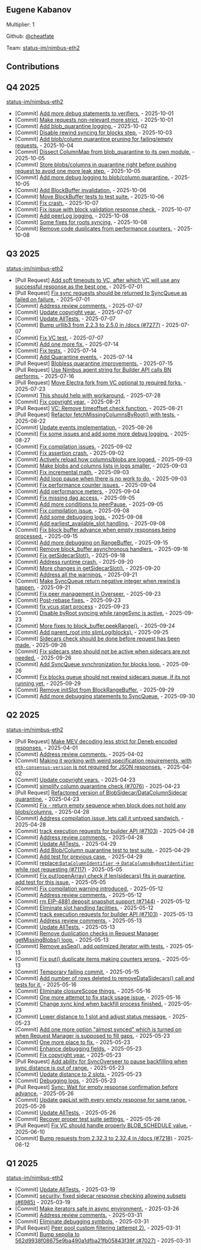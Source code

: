 
## Eugene Kabanov
Multiplier: 1

Github: [@cheatfate](https://github.com/cheatfate)

Team: [status-im/nimbus-eth2](https://github.com/status-im/nimbus-eth2/pulls?q=author%3Acheatfate)

## Contributions

## Q4 2025


[status-im/nimbus-eth2](https://github.com/status-im/nimbus-eth2)
* [Commit] [Add more debug statements to verifiers.](https://github.com/status-im/nimbus-eth2/commit/62d1f72a2cba501d9808f0d85cf398ae7b31a6f0) - 2025-10-01
* [Commit] [Make requests non-relevant more strict.](https://github.com/status-im/nimbus-eth2/commit/a002d7875928c8ffdf2242b39fcd7ef3318f0c7f) - 2025-10-01
* [Commit] [Add blob_quarantine logging.](https://github.com/status-im/nimbus-eth2/commit/5689ab44912e4fcddfc604ba46f0059f95c35496) - 2025-10-02
* [Commit] [Disable rewind syncing for blocks step.](https://github.com/status-im/nimbus-eth2/commit/5a39ef41799d91b6bb0103871fa701725050f748) - 2025-10-03
* [Commit] [Add blob/column quarantine pruning for failing/empty requests.](https://github.com/status-im/nimbus-eth2/commit/504047f853b5a8a4f9488363e70425f5b06070af) - 2025-10-04
* [Commit] [Dissect ColumnMap from blob_quarantine to its own module.](https://github.com/status-im/nimbus-eth2/commit/9b662f71c8ef1685664ee383a91ae4ed8fb98c48) - 2025-10-05
* [Commit] [Store blobs/columns in quarantine right before pushing request to avoid one more leak step.](https://github.com/status-im/nimbus-eth2/commit/4ea4f029bdb4e6d7280fe1c12f0484b8fd2cda21) - 2025-10-05
* [Commit] [Add more debug logging to blob/column quarantine.](https://github.com/status-im/nimbus-eth2/commit/f70b96649b5e955bd56239986b2d834d877ad623) - 2025-10-05
* [Commit] [Add BlockBuffer invalidation.](https://github.com/status-im/nimbus-eth2/commit/7f504efb91497fd29ec877ed8c33c8b22be6253a) - 2025-10-06
* [Commit] [Move BlockBuffer tests to test suite.](https://github.com/status-im/nimbus-eth2/commit/b24602b636aa8d26b8d5f6378f0fa1efb2d96c77) - 2025-10-06
* [Commit] [Fix crash.](https://github.com/status-im/nimbus-eth2/commit/67e3c4d125524a1a914cb7e6e094dbe60c77fb82) - 2025-10-07
* [Commit] [Fix issue with block validation response check.](https://github.com/status-im/nimbus-eth2/commit/fa8d200b847bbc69029eb92bf5f2fcbadd0bc069) - 2025-10-07
* [Commit] [Add peerLog logging.](https://github.com/status-im/nimbus-eth2/commit/36a4fcab681a3f939fc9e12e460ed7debc21fdf7) - 2025-10-08
* [Commit] [Some fixes for roots syncing.](https://github.com/status-im/nimbus-eth2/commit/9799ff1399bd24da7692eedcd924fef224537d45) - 2025-10-08
* [Commit] [Remove code duplicates from performance counters.](https://github.com/status-im/nimbus-eth2/commit/045749c855e2d506e819c4f96550fad4d2c8f7b9) - 2025-10-08
## Q3 2025


[status-im/nimbus-eth2](https://github.com/status-im/nimbus-eth2)
* [Pull Request] [Add soft timeouts to VC, after which VC will use any successful response as the best one.](https://github.com/status-im/nimbus-eth2/pull/7276) - 2025-07-01
* [Pull Request] [Fix sync requests should be returned to SyncQueue as failed on failure.](https://github.com/status-im/nimbus-eth2/pull/7275) - 2025-07-01
* [Commit] [Address review comments.](https://github.com/status-im/nimbus-eth2/commit/5b80656dc87f0cbfb6cd00939b0af145cb499509) - 2025-07-07
* [Commit] [Update copyright year.](https://github.com/status-im/nimbus-eth2/commit/c439d5a578dbf9afede5c7e33d8fdde270ba20c2) - 2025-07-07
* [Commit] [Update AllTests.](https://github.com/status-im/nimbus-eth2/commit/c2c6e561204b5a5dcaf69b96ae2ffa874489cf16) - 2025-07-07
* [Commit] [Bump urllib3 from 2.2.3 to 2.5.0 in /docs (#7277)](https://github.com/status-im/nimbus-eth2/commit/822364338af513b17e9a428e638b61b12afd774d) - 2025-07-07
* [Commit] [Fix VC test.](https://github.com/status-im/nimbus-eth2/commit/b89d03ac3a172285a8ffa46761525d6038cc850f) - 2025-07-07
* [Commit] [Add one more fix.](https://github.com/status-im/nimbus-eth2/commit/cfbed9fbd32a7237051320059134c89abd17d55d) - 2025-07-14
* [Commit] [Fix tests.](https://github.com/status-im/nimbus-eth2/commit/fce33fab3dc3272ea8993d13c58e4258b61636e7) - 2025-07-14
* [Commit] [Add Quarantine events.](https://github.com/status-im/nimbus-eth2/commit/511afa91459dee4ac63ee0070c0689ef040cb832) - 2025-07-14
* [Pull Request] [Blobless quarantine improvements.](https://github.com/status-im/nimbus-eth2/pull/7294) - 2025-07-15
* [Pull Request] [Use Nimbus agent string for Builder API calls BN performs.](https://github.com/status-im/nimbus-eth2/pull/7300) - 2025-07-16
* [Pull Request] [Move Electra fork from VC optional to required forks.](https://github.com/status-im/nimbus-eth2/pull/7321) - 2025-07-23
* [Commit] [This should help with workaround.](https://github.com/status-im/nimbus-eth2/commit/bf8a063688431ee12d36e6c9128630cf3f0716c6) - 2025-07-28
* [Commit] [Fix copyright year.](https://github.com/status-im/nimbus-eth2/commit/d132bed004134fc910dd2204b7f6404485bb29db) - 2025-08-21
* [Pull Request] [VC: Remove timeoffset check function.](https://github.com/status-im/nimbus-eth2/pull/7406) - 2025-08-21
* [Pull Request] [Refactor fetchMissingColumnsByRoot() with tests.](https://github.com/status-im/nimbus-eth2/pull/7410) - 2025-08-22
* [Commit] [Update events implementation.](https://github.com/status-im/nimbus-eth2/commit/f7f297c18601a4ef2fe40096679ba36eb61df809) - 2025-08-26
* [Commit] [Fix some issues and add some more debug logging.](https://github.com/status-im/nimbus-eth2/commit/f6d3616277a301894aecc9e5b147c74ee45107f9) - 2025-08-27
* [Commit] [Fix compilation issues.](https://github.com/status-im/nimbus-eth2/commit/f5d0b525c37b063d031f926180e252d98afc3c22) - 2025-09-02
* [Commit] [Fix assertion crash.](https://github.com/status-im/nimbus-eth2/commit/93403c0893de91307b283cb229db436ab4ebbe21) - 2025-09-02
* [Commit] [Actively reload how columns/blobs are logged.](https://github.com/status-im/nimbus-eth2/commit/b69edba50c83117cc6c9a53716ebd9a04e8b12cd) - 2025-09-03
* [Commit] [Make blobs and columns lists in logs smaller.](https://github.com/status-im/nimbus-eth2/commit/d1f32afcfaca645fdd0b9e19846a3ef035ca6bec) - 2025-09-03
* [Commit] [Fix incremental math.](https://github.com/status-im/nimbus-eth2/commit/b0feed09847810d28364293476c13a765d39a144) - 2025-09-03
* [Commit] [Add loop pause when there is no work to do.](https://github.com/status-im/nimbus-eth2/commit/a5ebad9ecce93e2fee5bc8a99a905d7296de13d5) - 2025-09-03
* [Commit] [Fix performance counter issues.](https://github.com/status-im/nimbus-eth2/commit/b92abd3aedfcbc4eb5017178c02f5c88332a3d52) - 2025-09-04
* [Commit] [Add performance meters.](https://github.com/status-im/nimbus-eth2/commit/8099dc6a51830a53eac70ff44a0e323284f2be4a) - 2025-09-04
* [Commit] [Fix missing dag access.](https://github.com/status-im/nimbus-eth2/commit/d4bd4242d13033cb2ba720e8ad15287ed38d29df) - 2025-09-05
* [Commit] [Add more conditions to peerPause.](https://github.com/status-im/nimbus-eth2/commit/ea3f36b72438522a53a10bf9b8dc38489495f076) - 2025-09-05
* [Commit] [Fix compilation issue.](https://github.com/status-im/nimbus-eth2/commit/766eb6d7d3de033ed92e17b3fdd9836b5828f1d4) - 2025-09-08
* [Commit] [Add some debugging logs.](https://github.com/status-im/nimbus-eth2/commit/ad4bbbf7db7ab92ed80b0385649a1e6f3f9e89f5) - 2025-09-08
* [Commit] [Add earliest_available_slot handling.](https://github.com/status-im/nimbus-eth2/commit/79bb16f0659f7177291c8bdcd12d47b98c7be1af) - 2025-09-08
* [Commit] [Fix block buffer advance when empty responses being processed.](https://github.com/status-im/nimbus-eth2/commit/443f1042b11d0981c979df00800953673cabb78c) - 2025-09-15
* [Commit] [Add more debugging on RangeBuffer.](https://github.com/status-im/nimbus-eth2/commit/c9fb05427df0ccf852b55725c4d9080f06583821) - 2025-09-15
* [Commit] [Remove block_buffer asynchronous handlers.](https://github.com/status-im/nimbus-eth2/commit/e8ffa74f49ecbf3bed8af1f2c2d6d045d6746b9b) - 2025-09-16
* [Commit] [Fix getSidecarSlot().](https://github.com/status-im/nimbus-eth2/commit/8236882ee745e86b8f28ed1b378ce08c035a93dd) - 2025-09-18
* [Commit] [Address runtime crash.](https://github.com/status-im/nimbus-eth2/commit/b44e60522c4f818d097337ec0907eac6a0af761e) - 2025-09-20
* [Commit] [More changes in getSidecarSlot().](https://github.com/status-im/nimbus-eth2/commit/95c0e3e574a8c9a2ac4572851f3102ec4ee16f30) - 2025-09-20
* [Commit] [Address all the warnings.](https://github.com/status-im/nimbus-eth2/commit/de4f1b18292f73877c34519db4705b3e985555fd) - 2025-09-21
* [Commit] [Make SyncQueue return negative integer when rewind is happen.](https://github.com/status-im/nimbus-eth2/commit/bb3880a26e68192f716e0ec35531a198dbe9a7c1) - 2025-09-21
* [Commit] [Fix peer management in Overseer.](https://github.com/status-im/nimbus-eth2/commit/bbf6bfc0643ac9bbb99d2139ccd02fab30dc7ecc) - 2025-09-23
* [Commit] [Post-rebase fixes.](https://github.com/status-im/nimbus-eth2/commit/8c4fd55582385a5698b901ed1894f8c6ab8678fb) - 2025-09-23
* [Commit] [fix vcus start process](https://github.com/status-im/nimbus-eth2/commit/071f2e4a079d3ea311758871144e1fd7afd364dd) - 2025-09-23
* [Commit] [Disable byRoot syncing while rangeSync is active.](https://github.com/status-im/nimbus-eth2/commit/63dfab231e469e5d7b55da0551315fab47a453a1) - 2025-09-23
* [Commit] [More fixes to block_buffer.peekRange().](https://github.com/status-im/nimbus-eth2/commit/a0abecb3a10a23e1d9349fed96aecab85e5d07a2) - 2025-09-24
* [Commit] [Add parent_root into slimLog(blocks).](https://github.com/status-im/nimbus-eth2/commit/20edcdc5555de1dbcd0fb5ac444223c52c9406a6) - 2025-09-25
* [Commit] [Sidecars check should be done before request has been made.](https://github.com/status-im/nimbus-eth2/commit/b3259f43061d03d35715fb65f17589bd829805a5) - 2025-09-26
* [Commit] [Fix sidecars step should not be active when sidecars are not needed.](https://github.com/status-im/nimbus-eth2/commit/f7e080006d04170fa0b6a2c6f91ba4168b79833b) - 2025-09-26
* [Commit] [Add SyncQueue synchronization for blocks loop.](https://github.com/status-im/nimbus-eth2/commit/7efdbb38ee13120056b01834a0123e913241dc54) - 2025-09-26
* [Commit] [Fix blocks queue should not rewind sidecars queue, if its not running yet.](https://github.com/status-im/nimbus-eth2/commit/633fb25cd784c3ea72d0867c96842d5f363bdfe9) - 2025-09-29
* [Commit] [Remove initSlot from BlockRangeBuffer.](https://github.com/status-im/nimbus-eth2/commit/b0fc707f7e5bddde1cd029fb788eb91ee1a5d1b9) - 2025-09-29
* [Commit] [Add more debugging statements to SyncQueue.](https://github.com/status-im/nimbus-eth2/commit/d2626b4437997a92d623db9781300d0986fc5596) - 2025-09-30
## Q2 2025


[status-im/nimbus-eth2](https://github.com/status-im/nimbus-eth2)
* [Pull Request] [Make MEV decoding less strict for Deneb encoded responses.](https://github.com/status-im/nimbus-eth2/pull/7045) - 2025-04-01
* [Commit] [Address review comments.](https://github.com/status-im/nimbus-eth2/commit/55e479bc6373c1a98dbe1492b3d339cedec10a0a) - 2025-04-02
* [Commit] [Making it working with weird specification requirements, with `eth-consensus-version` is not required for JSON responses.](https://github.com/status-im/nimbus-eth2/commit/26043cc96118959908a6824cc9506c1fe210ad8f) - 2025-04-02
* [Commit] [Update copyright years.](https://github.com/status-im/nimbus-eth2/commit/a9b0c054edcb806673d4b1282393e4a450785766) - 2025-04-23
* [Commit] [simplify column quarantine check (#7076)](https://github.com/status-im/nimbus-eth2/commit/9e68503aa6a06867e84cc46fa1a14adc2ff318c3) - 2025-04-23
* [Pull Request] [Refactored version of BlobSidecar/DataColumnSidecar quarantine.](https://github.com/status-im/nimbus-eth2/pull/7100) - 2025-04-23
* [Commit] [Fix - return empty sequence when block does not hold any blobs/columns.](https://github.com/status-im/nimbus-eth2/commit/bc345d71215d7f9d6d2a2e4b7e0b4cd4001a0fa6) - 2025-04-28
* [Commit] [Address compilation issue, lets call it untyped sandwich.](https://github.com/status-im/nimbus-eth2/commit/fe29bd65df67e0925cd45259ef67656ee9efad22) - 2025-04-28
* [Commit] [track execution requests for builder API (#7103)](https://github.com/status-im/nimbus-eth2/commit/ab82386b3b2ee25e60ded3fdce934a7ef928528d) - 2025-04-28
* [Commit] [Address review comments.](https://github.com/status-im/nimbus-eth2/commit/96a5b97c4fe046150ae31924a929353e28279df1) - 2025-04-28
* [Commit] [Update AllTests.](https://github.com/status-im/nimbus-eth2/commit/15ac4675cffa1c12feed195d426f9d50c5c4bcb4) - 2025-04-29
* [Commit] [Add Blob/Column quarantine test to test suite.](https://github.com/status-im/nimbus-eth2/commit/a0e504d4de5c00a2f9d9d04b0ce7a8327f295f73) - 2025-04-29
* [Commit] [Add test for previous case.](https://github.com/status-im/nimbus-eth2/commit/4aace607e1c329bd650b1d95326bc65b30d25b45) - 2025-04-29
* [Commit] [replace:`DataColumnIdentifier` -> `DataColumnsByRootIdentifier` while root requesting (#7117)](https://github.com/status-im/nimbus-eth2/commit/94efe335fe5773ad44ae7a46f81940937f7cd50b) - 2025-05-05
* [Commit] [Fix put(openArray) check if len(sidecars) fits in quarantine, add test for this issue.](https://github.com/status-im/nimbus-eth2/commit/55cdd7731abb08b45bfb64ac2bd3e7aa6216d86a) - 2025-05-05
* [Commit] [Fix compilation warning introduced.](https://github.com/status-im/nimbus-eth2/commit/3fc3bc5083d700cf80976ec373495d851432c65b) - 2025-05-12
* [Commit] [Address review comments.](https://github.com/status-im/nimbus-eth2/commit/1c91d9d48fdf369cec4773a3077bc741db1442b9) - 2025-05-12
* [Commit] [rm EIP-4881 deposit snapshot support (#7144)](https://github.com/status-im/nimbus-eth2/commit/55b01674e19de6e2e178a2ca082e2d4aad7309e4) - 2025-05-12
* [Commit] [Eliminate slot handling facilities.](https://github.com/status-im/nimbus-eth2/commit/58a71f1ac728de1167902ca92b368e12c791c21c) - 2025-05-12
* [Commit] [track execution requests for builder API (#7103)](https://github.com/status-im/nimbus-eth2/commit/ab82386b3b2ee25e60ded3fdce934a7ef928528d) - 2025-05-13
* [Commit] [Address review comments.](https://github.com/status-im/nimbus-eth2/commit/d7d6b5304b1f4bc1fa590a3cea880ee246877654) - 2025-05-13
* [Commit] [Update AllTests.](https://github.com/status-im/nimbus-eth2/commit/07ce2126a9ad904eb8dbc91515f4f85c53da7607) - 2025-05-13
* [Commit] [Remove duplication checks in Request Manager getMissingBlobs() loop.](https://github.com/status-im/nimbus-eth2/commit/995ebf417c6d52c4ec18477b360200bafda78296) - 2025-05-13
* [Commit] [Remove asSeq(), add optimized iterator with tests.](https://github.com/status-im/nimbus-eth2/commit/cda8613fd0b3fa13694737593afdf613a9620350) - 2025-05-13
* [Commit] [Fix put() duplicate items making counters wrong.](https://github.com/status-im/nimbus-eth2/commit/982e62a16019c6ef6ff1d24b240be076be4e4fe0) - 2025-05-13
* [Commit] [Temporary failing commit.](https://github.com/status-im/nimbus-eth2/commit/bc502d53855a7ce3ce7cf436cad9bc87c0f96edf) - 2025-05-15
* [Commit] [Add number of rows deleted to removeDataSidecars() call and tests for it.](https://github.com/status-im/nimbus-eth2/commit/771bca1370e490f24e710027865993f1d79f78ec) - 2025-05-16
* [Commit] [Eliminate closureScope things.](https://github.com/status-im/nimbus-eth2/commit/001aea8338eabeec44c232ed04304310939c8d58) - 2025-05-16
* [Commit] [One more attempt to fix stack usage issue.](https://github.com/status-im/nimbus-eth2/commit/53fcaf371fc4590d59c0e1a0b8c4a953a2f6d378) - 2025-05-16
* [Commit] [Change sync kind when backfill process finished.](https://github.com/status-im/nimbus-eth2/commit/c7c8332921789051a42089ca44b3d07d978b7975) - 2025-05-23
* [Commit] [Lower distance to 1 slot and adjust status message.](https://github.com/status-im/nimbus-eth2/commit/185574247990281fa4e6c29cc437ac6f1fd43252) - 2025-05-23
* [Commit] [Add one more option "almost synced" which is turned on when Request Manager is supposed to fill gaps.](https://github.com/status-im/nimbus-eth2/commit/4b9aea1a20d5ce425fbec8d6a71f582a5a2079df) - 2025-05-23
* [Commit] [One more place to fix.](https://github.com/status-im/nimbus-eth2/commit/0d8b6136bdd916b79bec8f5fa160848d88f0f3c9) - 2025-05-23
* [Commit] [Enhance debugging fields.](https://github.com/status-im/nimbus-eth2/commit/5cc7d81e2426ece34c6bfe1dc887795ab93c4e29) - 2025-05-23
* [Commit] [Fix copyright year.](https://github.com/status-im/nimbus-eth2/commit/3b5d4958bab7612f33980c6687d4fe1c4f913bcf) - 2025-05-23
* [Pull Request] [Add ability for SyncOverseer to pause backfilling when sync distance is out of range.](https://github.com/status-im/nimbus-eth2/pull/7191) - 2025-05-23
* [Commit] [Update distance to 2 slots.](https://github.com/status-im/nimbus-eth2/commit/239baa6e848f595ad9079c8336db79940f2c1a03) - 2025-05-23
* [Commit] [Debugging logs.](https://github.com/status-im/nimbus-eth2/commit/68a2c91497b7046228e3cd4d46301b8a9feb0b4b) - 2025-05-23
* [Pull Request] [Sync: Wait for empty response confirmation before advance.](https://github.com/status-im/nimbus-eth2/pull/7197) - 2025-05-26
* [Commit] [Update gapList with every empty response for same range.](https://github.com/status-im/nimbus-eth2/commit/789548244e7c64a9a5710b983f4129bc4819ec4d) - 2025-05-26
* [Commit] [Update AllTests.](https://github.com/status-im/nimbus-eth2/commit/e8c61191efb27ff2bc1624831a542434c32f448e) - 2025-05-26
* [Commit] [Recover proper test suite settings.](https://github.com/status-im/nimbus-eth2/commit/d19840783d97610f1b37b49bc2c69637809b5c88) - 2025-05-26
* [Pull Request] [Fix VC should handle properly BLOB_SCHEDULE value.](https://github.com/status-im/nimbus-eth2/pull/7219) - 2025-06-10
* [Commit] [Bump requests from 2.32.3 to 2.32.4 in /docs (#7218)](https://github.com/status-im/nimbus-eth2/commit/cacb7acdd1519b273f25df3b2af63f0769c52e3c) - 2025-06-12
## Q1 2025

[status-im/nimbus-eth2](https://github.com/status-im/nimbus-eth2)
* [Commit] [Update AllTests.](https://github.com/status-im/nimbus-eth2/commit/6bf1aef9a9bb21e53eeba4631b62a586e08de11d) - 2025-03-19
* [Commit] [security: fixed sidecar response checking allowing subsets (#6985)](https://github.com/status-im/nimbus-eth2/commit/1efa99bf72fec7c7d2fecab764f30eaf9c24b72a) - 2025-03-19
* [Commit] [Make iterators safe in async environment.](https://github.com/status-im/nimbus-eth2/commit/7d16d1fc1f882fff6fb43815947cf7bb83e0029a) - 2025-03-26
* [Commit] [Address review comments.](https://github.com/status-im/nimbus-eth2/commit/c914cb132557ccb1a0c147498fa6875739f3afbf) - 2025-03-31
* [Commit] [Eliminate debugging symbols.](https://github.com/status-im/nimbus-eth2/commit/6a631549db1013f3c5ecdcd4cd77733017fee3f2) - 2025-03-31
* [Pull Request] [Peer pool custom filtering (attempt 2).](https://github.com/status-im/nimbus-eth2/pull/7040) - 2025-03-31
* [Commit] [Bump sepolia to 562d9938f08675e9ba490a1dfba21fb05843f39f (#7027)](https://github.com/status-im/nimbus-eth2/commit/3b094a1c0fdf135408f513d358a3a18ee17df341) - 2025-03-31
